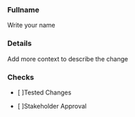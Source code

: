 ### Fullname​

Write your name​

### Details​

Add more context to describe the change​

### Checks​

- [ ]Tested Changes​

- [ ]Stakeholder Approval
